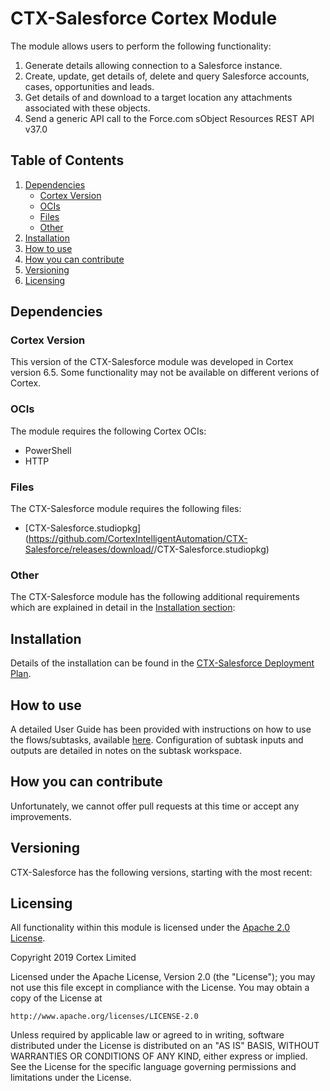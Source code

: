 # CTX-Salesforce Cortex Module

The module allows users to perform the following functionality:
1) Generate details allowing connection to a Salesforce instance.
2) Create, update, get details of, delete and query Salesforce accounts, cases, opportunities and leads.
3) Get details of and download to a target location any attachments associated with these objects.
4) Send a generic API call to the Force.com sObject Resources REST API v37.0

## Table of Contents
1) [Dependencies](#dependencies)
    * [Cortex Version](#cortex-version)
    * [OCIs](#ocis)
    * [Files](#files)
    * [Other](#other)
2) [Installation](#installation)
3) [How to use](#how-to-use)
4) [How you can contribute](#how-you-can-contribute)
5) [Versioning](#versioning)
6) [Licensing](#licensing)


## Dependencies
### Cortex Version
This version of the CTX-Salesforce module was developed in Cortex version 6.5. Some functionality may not be available on different verions of Cortex.

### OCIs
The  module requires the following Cortex OCIs:
* PowerShell
* HTTP

### Files
The CTX-Salesforce module requires the following files:
* [CTX-Salesforce.studiopkg](https://github.com/CortexIntelligentAutomation/CTX-Salesforce/releases/download/<Module Version>/CTX-Salesforce.studiopkg)

### Other
The CTX-Salesforce module has the following additional requirements which are explained in detail in the [Installation section](#Installation):<Other Requirements>

## Installation
Details of the installation can be found in the [CTX-Salesforce Deployment Plan](https://github.com/CortexIntelligentAutomation/CTX-Salesforce/blob/master/CTX-Salesforce%20-%20Deployment%20Plan.pdf).
## How to use
A detailed User Guide has been provided with instructions on how to use the flows/subtasks, available [here](https://github.com/CortexIntelligentAutomation/CTX-Salesforce/blob/master/CTX-Salesforce%20-%20User%20Guide.pdf). Configuration of subtask inputs and outputs are detailed in notes on the subtask workspace.

## How you can contribute
Unfortunately, we cannot offer pull requests at this time or accept any improvements.

## Versioning
CTX-Salesforce has the following versions, starting with the most recent:<Module Version History>

## Licensing
All functionality within this module is licensed under the [Apache 2.0 License](https://www.apache.org/licenses/LICENSE-2.0).

Copyright 2019 Cortex Limited

Licensed under the Apache License, Version 2.0 (the "License");
you may not use this file except in compliance with the License.
You may obtain a copy of the License at

    http://www.apache.org/licenses/LICENSE-2.0

Unless required by applicable law or agreed to in writing, software
distributed under the License is distributed on an "AS IS" BASIS,
WITHOUT WARRANTIES OR CONDITIONS OF ANY KIND, either express or implied.
See the License for the specific language governing permissions and
limitations under the License.



